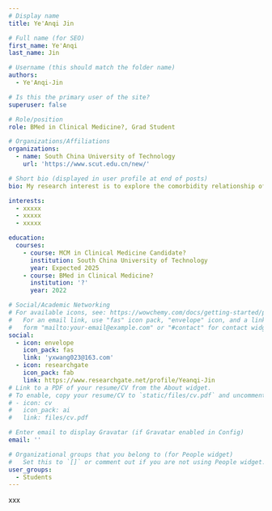 ```yaml
---
# Display name
title: Ye'Anqi Jin

# Full name (for SEO)
first_name: Ye'Anqi
last_name: Jin

# Username (this should match the folder name)
authors:
  - Ye'Anqi-Jin

# Is this the primary user of the site?
superuser: false

# Role/position
role: BMed in Clinical Medicine?, Grad Student

# Organizations/Affiliations
organizations:
  - name: South China University of Technology
    url: 'https://www.scut.edu.cn/new/'

# Short bio (displayed in user profile at end of posts)
bio: My research interest is to explore the comorbidity relationship of diseases based on complex networks and to find new combination markers, and has constructed multiple biomarker databases and prediction models.

interests:
  - xxxxx
  - xxxxx
  - xxxxx

education:
  courses:
    - course: MCM in Clinical Medicine Candidate?
      institution: South China University of Technology
      year: Expected 2025
    - course: BMed in Clinical Medicine?
      institution: '?'
      year: 2022

# Social/Academic Networking
# For available icons, see: https://wowchemy.com/docs/getting-started/page-builder/#icons
#   For an email link, use "fas" icon pack, "envelope" icon, and a link in the
#   form "mailto:your-email@example.com" or "#contact" for contact widget.
social:
  - icon: envelope
    icon_pack: fas
    link: 'yxwang023@163.com'
  - icon: researchgate
    icon_pack: fab
    link: https://www.researchgate.net/profile/Yeanqi-Jin
# Link to a PDF of your resume/CV from the About widget.
# To enable, copy your resume/CV to `static/files/cv.pdf` and uncomment the lines below.
# - icon: cv
#   icon_pack: ai
#   link: files/cv.pdf

# Enter email to display Gravatar (if Gravatar enabled in Config)
email: ''

# Organizational groups that you belong to (for People widget)
#   Set this to `[]` or comment out if you are not using People widget.
user_groups:
  - Students
---
```


xxx
